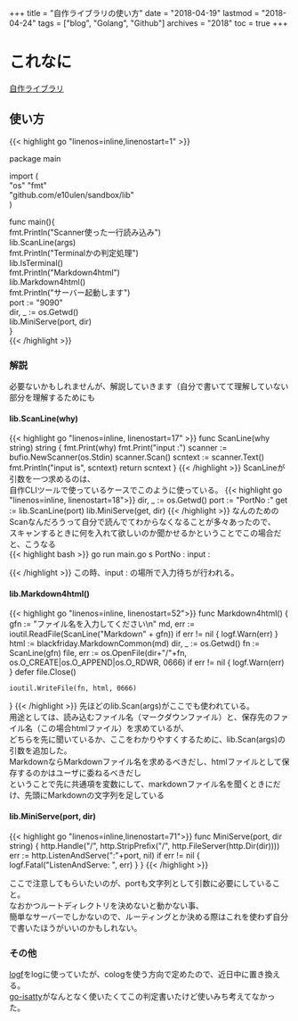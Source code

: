 +++
title = "自作ライブラリの使い方"
date = "2018-04-19"
lastmod = "2018-04-24"
tags = ["blog", "Golang", "Github"]
archives = "2018"
toc = true
+++

# これなに
[自作ライブラリ](https://github.com/e10ulen/sandbox/lib)
## 使い方
{{< highlight go "linenos=inline,linenostart=1" >}}

package main  
  
import (  
    "os"
    "fmt"  
    "github.com/e10ulen/sandbox/lib"  
)  
  
func main(){  
    fmt.Println("Scanner使った一行読み込み")  
    lib.ScanLine(args)  
    fmt.Println("Terminalかの判定処理")  
    lib.IsTerminal()  
    fmt.Println("Markdown4html")  
    lib.Markdown4html()  
    fmt.Println("サーバー起動します")  
    port := "9090"  
    dir, _ := os.Getwd()  
    lib.MiniServe(port, dir)  
}  
{{< /highlight >}}

###  解説

必要ないかもしれませんが、解説していきます（自分で書いてて理解していない部分を理解するためにも  


#### lib.ScanLine(why)

{{< highlight go "linenos=inline, linenostart=17" >}}
func ScanLine(why string) string {
	fmt.Print(why)
	fmt.Print("input :")
	scanner := bufio.NewScanner(os.Stdin)
	scanner.Scan()
	scntext := scanner.Text()
	fmt.Println("input is", scntext)
	return scntext
}
{{< /highlight >}}
ScanLineが引数を一つ求めるのは、  
自作CLIツールで使っているケースでこのように使っている。
{{< highlight go "linenos=inline, linenostart=18">}}
	dir, _ := os.Getwd()
	port := "PortNo :"
	get := lib.ScanLine(port)
	lib.MiniServe(get, dir)
{{< /highlight >}}
なんのためのScanなんだろうって自分で読んでてわからなくなることが多々あったので、  
スキャンするときに何を入れて欲しいのか聞かせるかということでこの場合だと、こうなる  
{{< highlight bash >}}
go run main.go s
PortNo :
input :

{{< /highlight >}}
この時、input : の場所で入力待ちが行われる。  

#### lib.Markdown4html()
{{< highlight go "linenos=inline, linenostart=52">}}
func Markdown4html() {
	gfn := "ファイル名を入力してください\n"
	md, err := ioutil.ReadFile(ScanLine("Markdown" + gfn))
	if err != nil {
		logf.Warn(err)
	}
	html := blackfriday.MarkdownCommon(md)
	dir, _ := os.Getwd()
	fn := ScanLine(gfn)
	file, err := os.OpenFile(dir+"/"+fn, os.O_CREATE|os.O_APPEND|os.O_RDWR, 0666)
	if err != nil {
		logf.Warn(err)
	}
	defer file.Close()

	ioutil.WriteFile(fn, html, 0666)
}
{{< /highlight >}}
先ほどのlib.Scan(args)がここでも使われている。  
用途としては、読み込むファイル名（マークダウンファイル）と、保存先のファイル名（この場合htmlファイル）を求めているが、  
どちらを先に聞いているか、ここをわかりやすくするために、lib.Scan(args)の引数を追加した。  
MarkdownならMarkdownファイル名を求めるべきだし、htmlファイルとして保存するのかはユーザに委ねるべきだし  
ということで先に共通項を変数にして、markdownファイル名を聞くときにだけ、先頭にMarkdownの文字列を足している  
#### lib.MiniServe(port, dir)
{{< highlight go "linenos=inline,linenostart=71">}}
func MiniServe(port, dir string) {
	http.Handle("/", http.StripPrefix("/", http.FileServer(http.Dir(dir))))
	err := http.ListenAndServe(":"+port, nil)
	if err != nil {
		logf.Fatal("ListenAndServe: ", err)
	}
}
{{< /highlight >}}

ここで注意してもらいたいのが、portも文字列として引数に必要にしていること。  
なおかつルートディレクトリを決めないと動かない事、  
簡単なサーバーでしかないので、ルーティングとか決める際はこれを使わず自分で書いたほうがいいのかもしれない。  


### その他
[logf](https://github.com/spiegel-im-spiegel/logf)をlogに使っていたが、cologを使う方向で定めたので、近日中に置き換える。  
[go-isatty](https://github.com/mattn/go-isatty)がなんとなく使いたくてこの判定書いたけど使いみち考えてなかった。  


